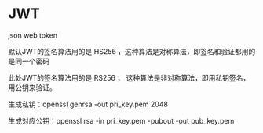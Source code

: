# JWT
json web token

默认JWT的签名算法用的是 HS256 ，这种算法是对称算法，即签名和验证都用的是同一个密码

此处JWT的签名算法用的是 RS256 ， 这种算法是非对称算法，即用私钥签名，用公钥来验证。

生成私钥：openssl genrsa -out pri_key.pem 2048

生成对应公钥：openssl rsa -in pri_key.pem -pubout -out pub_key.pem
